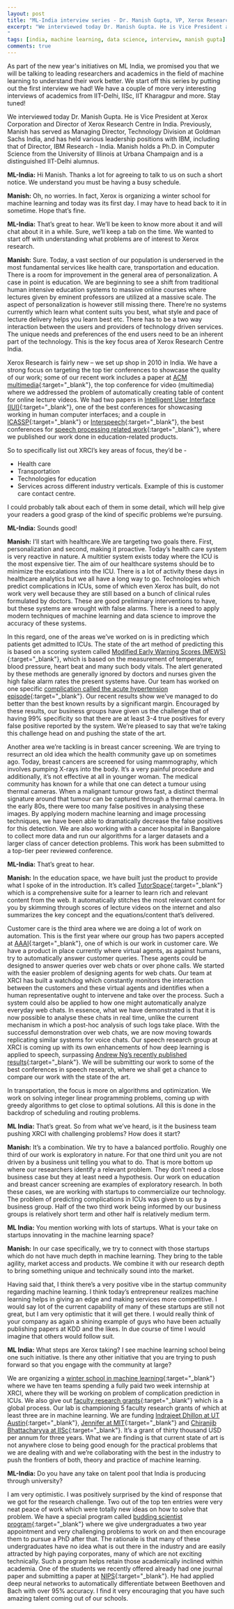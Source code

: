 ```yaml
---
layout: post
title: "ML-India interview series - Dr. Manish Gupta, VP, Xerox Research Center India"
excerpt: "We interviewed today ​Dr. Manish Gupta. He is Vice President at Xerox Corporation and Director of Xerox Research Centre in India. Previously, Manish has served as Managing Director, Technology Division at Goldman Sachs India, and has held various leadership positions with IBM, including that of Director, IBM Research - India. Manish holds a Ph.D. in Computer Science from the University of Illinois at Urbana Champaign and is a distinguished IIT-Delhi alumnus.
"
tags: [india, machine learning, data science, interview, manish gupta]
comments: true
---
```


As part of the new year's initiatives on ML India, we promised you that we will be talking to leading researchers and academics in the field of machine learning to understand their work better. We start off this series by putting out the first interview we had! We have a couple of more very interesting interviews of academics from IIT-Delhi, IISc, IIT Kharagpur and more. Stay tuned!

We interviewed today ​Dr. Manish Gupta. He is Vice President at Xerox Corporation and Director of Xerox Research Centre in India. Previously, Manish has served as Managing Director, Technology Division at Goldman Sachs India, and has held various leadership positions with IBM, including that of Director, IBM Research - India. Manish holds a Ph.D. in Computer Science from the University of Illinois at Urbana Champaign and is a distinguished IIT-Delhi alumnus.

**ML-India:** Hi Manish.
Thanks a lot for agreeing to talk to us on such a short notice. We understand
you must be having a busy schedule.

**Manish:** Oh, no worries. In
fact, Xerox is organizing a winter school for machine learning and today was
its first day. I may have to head back to it in sometime. Hope that’s fine.

**ML-India:** That’s great to
hear. We’ll be keen to know more about it and will chat about it in a while. Sure,
we’ll keep a tab on the time. We wanted to start off with understanding what
problems are of interest to Xerox research.

**Manish:** Sure. Today, a
vast section of our population is underserved in the most fundamental services like
health care, transportation and education. 
There is a room for improvement in the general area of personalization. A
case in point is education. We are beginning to see a shift from traditional
human intensive education systems to massive online courses where lectures
given by eminent professors are utilized at a massive scale. The aspect of
personalization is however still missing there. There’re no systems currently
which learn what content suits you best, what style and pace of lecture
delivery helps you learn best etc. There has to be a two way interaction
between the users and providers of technology driven services. The unique needs
and preferences of the end users need to be an inherent part of the technology.
This is the key focus area of Xerox Research Centre India.

Xerox Research
is fairly new – we set up shop in 2010 in India. We have a strong focus on
targeting the top tier conferences to showcase the quality of our work; some of
our recent work includes a paper at [ACM multimedia](https://en.wikipedia.org/wiki/ACM_Multimedia){:target="_blank"}, the top
conference for video (multimedia) where we addressed the problem of
automatically creating table of content for online lecture videos. We had two
papers in [Intelligent User Interface (IUI)](http://iui.acm.org/2016/){:target="_blank"},
one of the best conferences for showcasing working in human computer
interfaces; and a couple in [ICASSP](https://en.wikipedia.org/wiki/International_Conference_on_Acoustics,_Speech,_and_Signal_Processing){:target="_blank"} or [Interspeech](http://www.isca-speech.org/iscaweb/index.php/conferences){:target="_blank"},
the best conferences for [speech
processing related work](https://www.icsi.berkeley.edu/icsi/gazette/2012/09/speech){:target="_blank"}, where we published our work done in
education-related products. 

So to
specifically list out XRCI’s key areas of focus, they’d be -

 - Health care
 - Transportation 
 - Technologies for education
 - Services across different
industry verticals. Example of this is customer care contact centre.

I could probably
talk about each of them in some detail, which will help give your readers a
good grasp of the kind of specific problems we’re pursuing.

**ML-India:** Sounds good!

**Manish:** I’ll start with
healthcare.We are targeting two
goals there. First, personalization and second, making it proactive. Today’s
health care system is very reactive in nature. A multitier system exists today where
the ICU is the most expensive tier. The aim of our healthcare systems should be
to minimize the escalations into the ICU. There is a lot of activity these days
in healthcare analytics but we all have a long way to go. Technologies which
predict complications in ICUs, some of which even Xerox has built, do not work
very well because they are still based on a bunch of clinical rules formulated
by doctors. These are good preliminary interventions to have, but these systems
are wrought with false alarms. There is a need to apply modern techniques of
machine learning and data science to improve the accuracy of these systems. 

In this regard,
one of the areas we’ve worked on is in predicting which patients get admitted
to ICUs. The state of the art method of predicting this is based on a scoring
system called [Modified
Early Warning Scores (MEWS)](https://en.wikipedia.org/wiki/Early_warning_score){:target="_blank"}, which is based on the measurement of
temperature, blood pressure, heart beat and many such body vitals. The alert
generated by these methods are generally ignored by doctors and nurses given
the high false alarm rates the present systems have. Our team has worked on one
specific [complication
called the acute hypertension episode](https://en.wikipedia.org/wiki/Complications_of_hypertension){:target="_blank"}. Our recent results show we’ve
managed to do better than the best known results by a significant margin. Encouraged
by these results, our business groups have given us the challenge that of
having 99% specificity so that there are at least 3-4 true positives for every
false positive reported by the system. We’re pleased to say that we’re taking
this challenge head on and pushing the state of the art.

Another area
we’re tackling is in breast cancer screening. We are trying to resurrect an old
idea which the health community gave up on sometimes ago. Today, breast cancers
are screened for using mammography, which involves pumping X-rays into the
body. It’s a very painful procedure and additionally, it’s not effective at all
in younger woman. The medical community has known for a while that one can
detect a tumour using thermal cameras. When a malignant tumour grows fast, a distinct
thermal signature around that tumour can be captured through a thermal camera.
In the early 80s, there were too many false positives in analysing these
images. By applying modern machine learning and image processing techniques, we
have been able to dramatically decrease the false positives for this detection.
We are also working with a cancer hospital in Bangalore to collect more data
and run our algorithms for a larger datasets and a larger class of cancer
detection problems. This work has been submitted to a top-tier peer reviewed
conference.

**ML-India:** That’s great to
hear.

**Manish:** In the education space, we have built just the product to provide
what I spoke of in the introduction. It’s called [TutorSpace](http://www.xrci.xerox.com/tutorSpace-at-scale-personalized-learning){:target="_blank"}
which is a comprehensive suite for a learner to learn rich and relevant content
from the web. It automatically stitches the most relevant content for you by
skimming through scores of lecture videos on the internet and also summarizes
the key concept and the equations/content that’s delivered. 

Customer care is
the third area where we are doing a lot of work on automation. This is the first
year where our group has two papers accepted at [AAAI](http://www.aaai.org/home.html){:target="_blank"}, one of which is our work in customer
care. We have a product in place currently where virtual agents, as against humans,
try to automatically answer customer queries. These agents could be designed to
answer queries over web chats or over phone calls. We started with the easier
problem of designing agents for web chats. Our team at XRCI has built a watchdog
which constantly monitors the interaction between the customers and these
virtual agents and identifies when a human representative ought to intervene
and take over the process. Such a system could also be applied to how one might
automatically analyze everyday web chats. In essence, what we have demonstrated
is that it is now possible to analyse these chats in real time, unlike the
current mechanism in which a post-hoc analysis of such logs take place. With
the successful demonstration over web chats, we are now moving towards replicating
similar systems for voice chats. Our speech research group at XRCI is coming up
with its own enhancements of how deep learning is applied to speech, surpassing
[Andrew Ng’s recently published
results](http://arxiv.org/pdf/1412.5567.pdf){:target="_blank"}. We will be submitting our work to some of the best conferences
in speech research, where we shall get a chance to compare our work with the state
of the art.

In
transportation, the focus is more on algorithms and optimization. We work on
solving integer linear programming problems, coming up with greedy algorithms to
get close to optimal solutions. All this is done in the backdrop of scheduling
and routing problems.

**ML India:** That’s great. So from what we’ve heard, is
it the business team pushing XRCI with challenging problems? How does it start?

**Manish:** It’s a
combination. We try to have a balanced portfolio. Roughly one third of our work
is exploratory in nature. For that one third unit you are not driven by a
business unit telling you what to do. That is more bottom up where our
researchers identify a relevant problem. They don’t need a close business case
but they at least need a hypothesis. Our work on education and breast cancer
screening are examples of exploratory research. In both these cases, we are
working with startups to commercialize our technology. The problem of
predicting complications in ICUs was given to us by a business group. Half of the
two third work being informed by our business groups is relatively short term
and other half is relatively medium term.

**ML India:** You mention working with lots of startups. What
is your take on startups innovating in the machine learning space?

**Manish:** In our case
specifically, we try to connect with those startups which do not have much
depth in machine learning. They bring to the table agility, market access and products.
We combine it with our research depth to bring something unique and technically
sound into the market.

Having said
that, I think there’s a very positive vibe in the startup community regarding
machine learning. I think today’s entrepreneur realizes machine learning helps
in giving an edge and making services more competitive. I would say lot of the
current capability of many of these startups are still not great, but I am very
optimistic that it will get there. I would really think of your company as
again a shining example of guys who have been actually publishing papers at KDD
and the likes. In due course of time I would imagine that others would follow
suit.

**ML India:** What steps are Xerox taking? I see machine learning
school being one such initiative. Is there any other initiative that you are
trying to push forward so that you engage with the community at large?

We are
organizing a [winter school
in machine learning](http://xrci.xerox.com/xerox-research-innovation-challenge){:target="_blank"} where we have ten teams spending a fully paid
two week internship at XRCI, where they will be working on problem of
complication prediction in ICUs. We also give out [faculty research grants](http://www.xrci.xerox.com/collaborative-programs){:target="_blank"}
which is a global process. Our lab is championing 5 faculty research grants of
which at least three are in machine learning. We are funding [Indrajeet Dhillon at UT Austin](https://www.cs.utexas.edu/~inderjit/){:target="_blank"},
[Jennifer at
MIT](http://www.xrcc.external.xerox.com/people/profiles/jennifer-belelie){:target="_blank"} and [Chiranjib
Bhattacharyya at IISc](http://drona.csa.iisc.ernet.in/~chiru/){:target="_blank"}. It’s a grant of thirty thousand USD per annum
for three years. What we are finding is that current state of art is not
anywhere close to being good enough for the practical problems that we are
dealing with and we’re collaborating with the best in the industry to push the
frontiers of both, theory and practice of machine learning. 

**ML-India:** Do you have any take on talent pool that India is
producing through university?

I am very optimistic. I was positively surprised by the kind of
response that we got for the research challenge. Two out of the top ten
entries were very neat peace of work which were totally new ideas on
how to solve that problem. We have a special program called [budding
scientist program](http://www.xrci.xerox.com/xerox-budding-scientists){:target="_blank"} where we give undergraduates a two year
appointment and very challenging problems to work on and then encourage them to
pursue a PhD after that. The rationale is that many of these undergraduates
have no idea what is out there in the industry and are easily attracted by high
paying corporates, many of which are not exciting technically. Such a program
helps retain those academically inclined within academia. One of the students we
recently offered already had one journal paper and submitting a paper at [NIPS](https://en.wikipedia.org/wiki/Conference_on_Neural_Information_Processing_Systems){:target="_blank"}.
He had applied deep neural networks to automatically differentiate between
Beethoven and Bach with over 95% accuracy. I find it very encouraging that you
have such amazing talent coming out of our schools.
